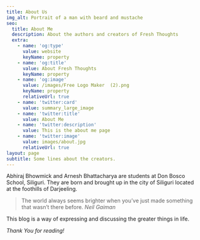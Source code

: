 ```yaml
---
title: About Us
img_alt: Portrait of a man with beard and mustache
seo:
  title: About Me
  description: About the authors and creators of Fresh Thoughts
  extra:
    - name: 'og:type'
      value: website
      keyName: property
    - name: 'og:title'
      value: About Fresh Thoughts
      keyName: property
    - name: 'og:image'
      value: /images/Free Logo Maker  (2).png
      keyName: property
      relativeUrl: true
    - name: 'twitter:card'
      value: summary_large_image
    - name: 'twitter:title'
      value: About Me
    - name: 'twitter:description'
      value: This is the about me page
    - name: 'twitter:image'
      value: images/about.jpg
      relativeUrl: true
layout: page
subtitle: Some lines about the creators.
---
```

Abhiraj Bhowmick and Arnesh Bhattacharya are students at Don Bosco School, Siliguri. They are born and brought up in the city of Siliguri located at the foothills of Darjeeling.



> The world always seems brighter when you’ve just made something that wasn’t there before. <cite>Neil Gaiman</cite>

This blog is a way of expressing and discussing the greater things in life.

*Thank You for reading!*
